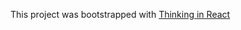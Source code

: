This project was bootstrapped with [Thinking in React](https://reactjs.org/docs/thinking-in-react.html)